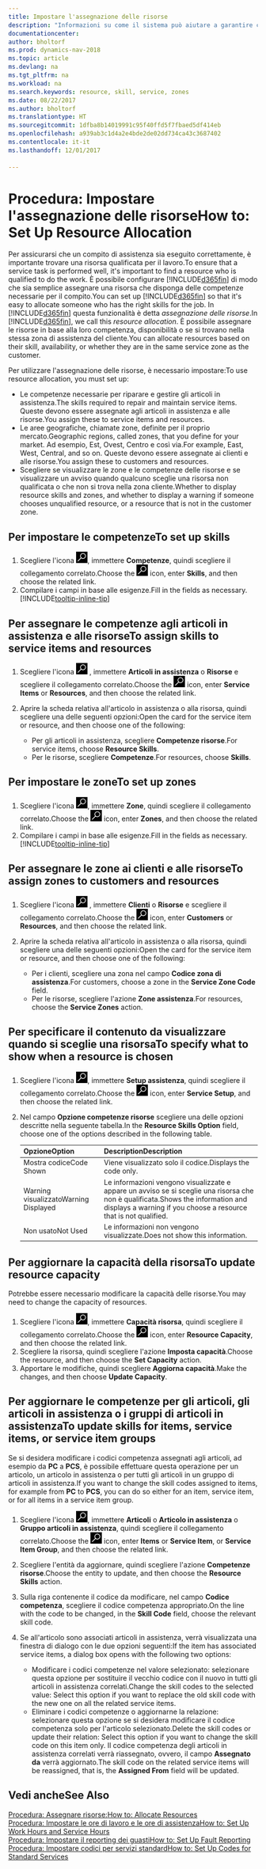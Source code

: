 ```yaml
---
title: Impostare l'assegnazione delle risorse
description: "Informazioni su come il sistema può aiutare a garantire che l'assegnazione venga fatta a chi ha le competenze necessarie per fornire a un servizio di assistenza."
documentationcenter: 
author: bholtorf
ms.prod: dynamics-nav-2018
ms.topic: article
ms.devlang: na
ms.tgt_pltfrm: na
ms.workload: na
ms.search.keywords: resource, skill, service, zones
ms.date: 08/22/2017
ms.author: bholtorf
ms.translationtype: HT
ms.sourcegitcommit: 1dfba8b14019991c95f40ffd5f7fbaed5df414eb
ms.openlocfilehash: a939ab3c1d4a2e4bde2de02dd734ca43c3687402
ms.contentlocale: it-it
ms.lasthandoff: 12/01/2017

---
```


# <a name="how-to-set-up-resource-allocation"></a><span data-ttu-id="0e52a-103">Procedura: Impostare l'assegnazione delle risorse</span><span class="sxs-lookup"><span data-stu-id="0e52a-103">How to: Set Up Resource Allocation</span></span>
<span data-ttu-id="0e52a-104">Per assicurarsi che un compito di assistenza sia eseguito correttamente, è importante trovare una risorsa qualificata per il lavoro.</span><span class="sxs-lookup"><span data-stu-id="0e52a-104">To ensure that a service task is performed well, it's important to find a resource who is qualified to do the work.</span></span> <span data-ttu-id="0e52a-105">È possibile configurare [!INCLUDE[d365fin](includes/d365fin_md.md)] di modo che sia semplice assegnare una risorsa che disponga delle competenze necessarie per il compito.</span><span class="sxs-lookup"><span data-stu-id="0e52a-105">You can set up [!INCLUDE[d365fin](includes/d365fin_md.md)] so that it's easy to allocate someone who has the right skills for the job.</span></span> <span data-ttu-id="0e52a-106">In [!INCLUDE[d365fin](includes/d365fin_md.md)] questa funzionalità è detta _assegnazione delle risorse_.</span><span class="sxs-lookup"><span data-stu-id="0e52a-106">In [!INCLUDE[d365fin](includes/d365fin_md.md)], we call this _resource allocation_.</span></span> <span data-ttu-id="0e52a-107">È possibile assegnare le risorse in base alla loro competenza, disponibilità o se si trovano nella stessa zona di assistenza del cliente.</span><span class="sxs-lookup"><span data-stu-id="0e52a-107">You can allocate resources based on their skill, availability, or whether they are in the same service zone as the customer.</span></span> 

<span data-ttu-id="0e52a-108">Per utilizzare l'assegnazione delle risorse, è necessario impostare:</span><span class="sxs-lookup"><span data-stu-id="0e52a-108">To use resource allocation, you must set up:</span></span>  
  
* <span data-ttu-id="0e52a-109">Le competenze necessarie per riparare e gestire gli articoli in assistenza.</span><span class="sxs-lookup"><span data-stu-id="0e52a-109">The skills required to repair and maintain service items.</span></span> <span data-ttu-id="0e52a-110">Queste devono essere assegnate agli articoli in assistenza e alle risorse.</span><span class="sxs-lookup"><span data-stu-id="0e52a-110">You assign these to service items and resources.</span></span>  
* <span data-ttu-id="0e52a-111">Le aree geografiche, chiamate zone, definite per il proprio mercato.</span><span class="sxs-lookup"><span data-stu-id="0e52a-111">Geographic regions, called zones, that you define for your market.</span></span> <span data-ttu-id="0e52a-112">Ad esempio, Est, Ovest, Centro e così via.</span><span class="sxs-lookup"><span data-stu-id="0e52a-112">For example, East, West, Central, and so on.</span></span> <span data-ttu-id="0e52a-113">Queste devono essere assegnate ai clienti e alle risorse.</span><span class="sxs-lookup"><span data-stu-id="0e52a-113">You assign these to customers and resources.</span></span>  
* <span data-ttu-id="0e52a-114">Scegliere se visualizzare le zone e le competenze delle risorse e se visualizzare un avviso quando qualcuno sceglie una risorsa non qualificata o che non si trova nella zona cliente.</span><span class="sxs-lookup"><span data-stu-id="0e52a-114">Whether to display resource skills and zones, and whether to display a warning if someone chooses unqualified resource, or a resource that is not in the customer zone.</span></span>  

## <a name="to-set-up-skills"></a><span data-ttu-id="0e52a-115">Per impostare le competenze</span><span class="sxs-lookup"><span data-stu-id="0e52a-115">To set up skills</span></span>
1. <span data-ttu-id="0e52a-116">Scegliere l'icona ![Cerca pagina o report](media/ui-search/search_small.png "icona Cerca pagina o report"), immettere **Competenze**, quindi scegliere il collegamento correlato.</span><span class="sxs-lookup"><span data-stu-id="0e52a-116">Choose the ![Search for Page or Report](media/ui-search/search_small.png "Search for Page or Report icon") icon, enter **Skills**, and then choose the related link.</span></span>  
2. <span data-ttu-id="0e52a-117">Compilare i campi in base alle esigenze.</span><span class="sxs-lookup"><span data-stu-id="0e52a-117">Fill in the fields as necessary.</span></span> [!INCLUDE[tooltip-inline-tip](includes/tooltip-inline-tip_md.md)]  

## <a name="to-assign-skills-to-service-items-and-resources"></a><span data-ttu-id="0e52a-118">Per assegnare le competenze agli articoli in assistenza e alle risorse</span><span class="sxs-lookup"><span data-stu-id="0e52a-118">To assign skills to service items and resources</span></span>
1. <span data-ttu-id="0e52a-119">Scegliere l'icona ![Cerca pagina o report](media/ui-search/search_small.png "icona Cerca pagina o report") , immettere **Articoli in assistenza** o **Risorse** e scegliere il collegamento correlato.</span><span class="sxs-lookup"><span data-stu-id="0e52a-119">Choose the ![Search for Page or Report](media/ui-search/search_small.png "Search for Page or Report icon") icon, enter **Service Items** or **Resources**, and then choose the related link.</span></span>  
2. <span data-ttu-id="0e52a-120">Aprire la scheda relativa all'articolo in assistenza o alla risorsa, quindi scegliere una delle seguenti opzioni:</span><span class="sxs-lookup"><span data-stu-id="0e52a-120">Open the card for the service item or resource, and then choose one of the following:</span></span>  
  
    * <span data-ttu-id="0e52a-121">Per gli articoli in assistenza, scegliere **Competenze risorse**.</span><span class="sxs-lookup"><span data-stu-id="0e52a-121">For service items, choose **Resource Skills**.</span></span>  
    * <span data-ttu-id="0e52a-122">Per le risorse, scegliere **Competenze**.</span><span class="sxs-lookup"><span data-stu-id="0e52a-122">For resources, choose **Skills**.</span></span>  

## <a name="to-set-up-zones"></a><span data-ttu-id="0e52a-123">Per impostare le zone</span><span class="sxs-lookup"><span data-stu-id="0e52a-123">To set up zones</span></span>
1. <span data-ttu-id="0e52a-124">Scegliere l'icona ![Cerca pagina o report](media/ui-search/search_small.png "icona Cerca pagina o report"), immettere **Zone**, quindi scegliere il collegamento correlato.</span><span class="sxs-lookup"><span data-stu-id="0e52a-124">Choose the ![Search for Page or Report](media/ui-search/search_small.png "Search for Page or Report icon") icon, enter **Zones**, and then choose the related link.</span></span>  
2. <span data-ttu-id="0e52a-125">Compilare i campi in base alle esigenze.</span><span class="sxs-lookup"><span data-stu-id="0e52a-125">Fill in the fields as necessary.</span></span> [!INCLUDE[tooltip-inline-tip](includes/tooltip-inline-tip_md.md)]  

## <a name="to-assign-zones-to-customers-and-resources"></a><span data-ttu-id="0e52a-126">Per assegnare le zone ai clienti e alle risorse</span><span class="sxs-lookup"><span data-stu-id="0e52a-126">To assign zones to customers and resources</span></span> 
1. <span data-ttu-id="0e52a-127">Scegliere l'icona ![Cerca pagina o report](media/ui-search/search_small.png "icona Cerca pagina o report") , immettere **Clienti** o **Risorse** e scegliere il collegamento correlato.</span><span class="sxs-lookup"><span data-stu-id="0e52a-127">Choose the ![Search for Page or Report](media/ui-search/search_small.png "Search for Page or Report icon") icon, enter **Customers** or **Resources**, and then choose the related link.</span></span>  
2. <span data-ttu-id="0e52a-128">Aprire la scheda relativa all'articolo in assistenza o alla risorsa, quindi scegliere una delle seguenti opzioni:</span><span class="sxs-lookup"><span data-stu-id="0e52a-128">Open the card for the service item or resource, and then choose one of the following:</span></span>  
  
    * <span data-ttu-id="0e52a-129">Per i clienti, scegliere una zona nel campo **Codice zona di assistenza**.</span><span class="sxs-lookup"><span data-stu-id="0e52a-129">For customers, choose a zone in the **Service Zone Code** field.</span></span>  
    * <span data-ttu-id="0e52a-130">Per le risorse, scegliere l'azione **Zone assistenza**.</span><span class="sxs-lookup"><span data-stu-id="0e52a-130">For resources, choose the **Service Zones** action.</span></span>  

## <a name="to-specify-what-to-show-when-a-resource-is-chosen"></a><span data-ttu-id="0e52a-131">Per specificare il contenuto da visualizzare quando si sceglie una risorsa</span><span class="sxs-lookup"><span data-stu-id="0e52a-131">To specify what to show when a resource is chosen</span></span>
1. <span data-ttu-id="0e52a-132">Scegliere l'icona ![Cerca pagina o report](media/ui-search/search_small.png "icona Cerca pagina o report"), immettere **Setup assistenza**, quindi scegliere il collegamento correlato.</span><span class="sxs-lookup"><span data-stu-id="0e52a-132">Choose the ![Search for Page or Report](media/ui-search/search_small.png "Search for Page or Report icon") icon, enter **Service Setup**, and then choose the related link.</span></span> 
2. <span data-ttu-id="0e52a-133">Nel campo **Opzione competenze risorse** scegliere una delle opzioni descritte nella seguente tabella.</span><span class="sxs-lookup"><span data-stu-id="0e52a-133">In the **Resource Skills Option** field, choose one of the options described in the following table.</span></span>  
  
    |<span data-ttu-id="0e52a-134">**Opzione**</span><span class="sxs-lookup"><span data-stu-id="0e52a-134">**Option**</span></span>|<span data-ttu-id="0e52a-135">**Description**</span><span class="sxs-lookup"><span data-stu-id="0e52a-135">**Description**</span></span>|  
    |------------|-------------|  
    |<span data-ttu-id="0e52a-136">Mostra codice</span><span class="sxs-lookup"><span data-stu-id="0e52a-136">Code Shown</span></span> | <span data-ttu-id="0e52a-137">Viene visualizzato solo il codice.</span><span class="sxs-lookup"><span data-stu-id="0e52a-137">Displays the code only.</span></span>|  
    |<span data-ttu-id="0e52a-138">Warning visualizzato</span><span class="sxs-lookup"><span data-stu-id="0e52a-138">Warning Displayed</span></span> | <span data-ttu-id="0e52a-139">Le informazioni vengono visualizzate e appare un avviso se si sceglie una risorsa che non è qualificata.</span><span class="sxs-lookup"><span data-stu-id="0e52a-139">Shows the information and displays a warning if you choose a resource that is not qualified.</span></span>|  
    |<span data-ttu-id="0e52a-140">Non usato</span><span class="sxs-lookup"><span data-stu-id="0e52a-140">Not Used</span></span> | <span data-ttu-id="0e52a-141">Le informazioni non vengono visualizzate.</span><span class="sxs-lookup"><span data-stu-id="0e52a-141">Does not show this information.</span></span>|  

## <a name="to-update-resource-capacity"></a><span data-ttu-id="0e52a-142">Per aggiornare la capacità della risorsa</span><span class="sxs-lookup"><span data-stu-id="0e52a-142">To update resource capacity</span></span>  
<span data-ttu-id="0e52a-143">Potrebbe essere necessario modificare la capacità delle risorse.</span><span class="sxs-lookup"><span data-stu-id="0e52a-143">You may need to change the capacity of resources.</span></span>  
  
1. <span data-ttu-id="0e52a-144">Scegliere l'icona ![Cerca pagina o report](media/ui-search/search_small.png "icona Cerca pagina o report"), immettere **Capacità risorsa**, quindi scegliere il collegamento correlato.</span><span class="sxs-lookup"><span data-stu-id="0e52a-144">Choose the ![Search for Page or Report](media/ui-search/search_small.png "Search for Page or Report icon") icon, enter **Resource Capacity**, and then choose the related link.</span></span>  
2. <span data-ttu-id="0e52a-145">Scegliere la risorsa, quindi scegliere l'azione **Imposta capacità**.</span><span class="sxs-lookup"><span data-stu-id="0e52a-145">Choose the resource, and then choose the **Set Capacity** action.</span></span>  
3. <span data-ttu-id="0e52a-146">Apportare le modifiche, quindi scegliere **Aggiorna capacità**.</span><span class="sxs-lookup"><span data-stu-id="0e52a-146">Make the changes, and then choose **Update Capacity**.</span></span>  

## <a name="to-update-skills-for-items-service-items-or-service-item-groups"></a><span data-ttu-id="0e52a-147">Per aggiornare le competenze per gli articoli, gli articoli in assistenza o i gruppi di articoli in assistenza</span><span class="sxs-lookup"><span data-stu-id="0e52a-147">To update skills for items, service items, or service item groups</span></span>
<span data-ttu-id="0e52a-148">Se si desidera modificare i codici competenza assegnati agli articoli, ad esempio da **PC** a **PCS**, è possibile effettuare questa operazione per un articolo, un articolo in assistenza o per tutti gli articoli in un gruppo di articoli in assistenza.</span><span class="sxs-lookup"><span data-stu-id="0e52a-148">If you want to change the skill codes assigned to items, for example from **PC** to **PCS**, you can do so either for an item, service item, or for all items in a service item group.</span></span>  
  
1. <span data-ttu-id="0e52a-149">Scegliere l'icona ![Cerca pagina o report](media/ui-search/search_small.png "icona Cerca pagina o report"), immettere **Articoli** o **Articolo in assistenza** o **Gruppo articoli in assistenza**, quindi scegliere il collegamento correlato.</span><span class="sxs-lookup"><span data-stu-id="0e52a-149">Choose the ![Search for Page or Report](media/ui-search/search_small.png "Search for Page or Report icon") icon, enter **Items** or **Service Item**, or **Service Item Group**, and then choose the related link.</span></span>  
2. <span data-ttu-id="0e52a-150">Scegliere l'entità da aggiornare, quindi scegliere l'azione **Competenze risorse**.</span><span class="sxs-lookup"><span data-stu-id="0e52a-150">Choose the entity to update, and then choose the **Resource Skills** action.</span></span>  
3. <span data-ttu-id="0e52a-151">Sulla riga contenente il codice da modificare, nel campo **Codice competenza**, scegliere il codice competenza appropriato.</span><span class="sxs-lookup"><span data-stu-id="0e52a-151">On the line with the code to be changed, in the **Skill Code** field, choose the relevant skill code.</span></span>  
4.  <span data-ttu-id="0e52a-152">Se all'articolo sono associati articoli in assistenza, verrà visualizzata una finestra di dialogo con le due opzioni seguenti:</span><span class="sxs-lookup"><span data-stu-id="0e52a-152">If the item has associated service items, a dialog box opens with the following two options:</span></span>  
  
    * <span data-ttu-id="0e52a-153">Modificare i codici competenze nel valore selezionato: selezionare questa opzione per sostituire il vecchio codice con il nuovo in tutti gli articoli in assistenza correlati.</span><span class="sxs-lookup"><span data-stu-id="0e52a-153">Change the skill codes to the selected value: Select this option if you want to replace the old skill code with the new one on all the related service items.</span></span>  
    * <span data-ttu-id="0e52a-154">Eliminare i codici competenze o aggiornarne la relazione: selezionare questa opzione se si desidera modificare il codice competenza solo per l'articolo selezionato.</span><span class="sxs-lookup"><span data-stu-id="0e52a-154">Delete the skill codes or update their relation: Select this option if you want to change the skill code on this item only.</span></span> <span data-ttu-id="0e52a-155">Il codice competenza degli articoli in assistenza correlati verrà riassegnato, ovvero, il campo **Assegnato da** verrà aggiornato.</span><span class="sxs-lookup"><span data-stu-id="0e52a-155">The skill code on the related service items will be reassigned, that is, the **Assigned From** field will be updated.</span></span>  
  
## <a name="see-also"></a><span data-ttu-id="0e52a-156">Vedi anche</span><span class="sxs-lookup"><span data-stu-id="0e52a-156">See Also</span></span>
[<span data-ttu-id="0e52a-157">Procedura: Assegnare risorse:</span><span class="sxs-lookup"><span data-stu-id="0e52a-157">How to: Allocate Resources</span></span>](service-how-to-allocate-resources.md)  
[<span data-ttu-id="0e52a-158">Procedura: Impostare le ore di lavoro e le ore di assistenza</span><span class="sxs-lookup"><span data-stu-id="0e52a-158">How to: Set Up Work Hours and Service Hours</span></span>](service-how-setup-work-service-hours.md)  
[<span data-ttu-id="0e52a-159">Procedura: Impostare il reporting dei guasti</span><span class="sxs-lookup"><span data-stu-id="0e52a-159">How to: Set Up Fault Reporting</span></span>](service-how-setup-fault-reporting.md)  
[<span data-ttu-id="0e52a-160">Procedura: Impostare codici per servizi standard</span><span class="sxs-lookup"><span data-stu-id="0e52a-160">How to: Set Up Codes for Standard Services</span></span>](service-how-setup-service-coding.md)  
 


